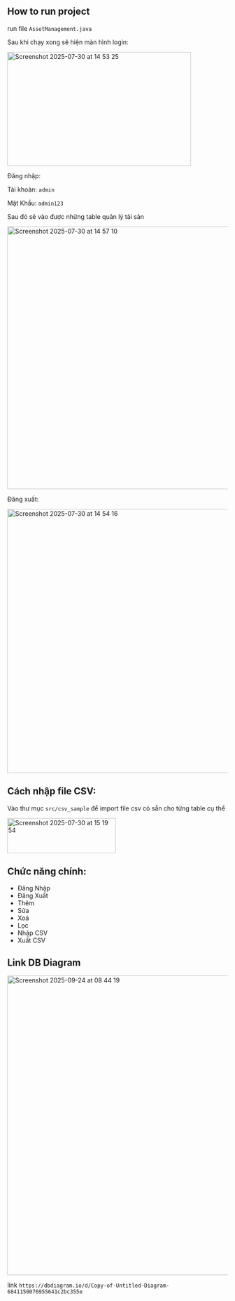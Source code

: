 ## How to run project

run file `AssetManagement.java`

Sau khi chạy xong sẽ hiện màn hình login:

<img width="420" height="260" alt="Screenshot 2025-07-30 at 14 53 25" src="https://github.com/user-attachments/assets/7002b542-01cd-44ed-a66c-c0beb36f929b" />

Đăng nhập:

Tài khoản: `admin`

Mật Khẩu: `admin123`

Sau đó sẽ vào được những table quản lý tài sản

<img width="901" height="599" alt="Screenshot 2025-07-30 at 14 57 10" src="https://github.com/user-attachments/assets/935c70f2-98d4-4e80-a1ee-0e520cad3d87" />

Đăng xuất:

<img width="901" height="602" alt="Screenshot 2025-07-30 at 14 54 16" src="https://github.com/user-attachments/assets/3d895ac8-fead-4b56-9e45-01fd6f160c31" />

## Cách nhập file CSV:

Vào thư mục `src/csv_sample` để import file csv có sẵn cho từng table cụ thể

<img width="248" height="80" alt="Screenshot 2025-07-30 at 15 19 54" src="https://github.com/user-attachments/assets/30f167da-6d3c-4e51-8616-deecf42a288f" />

## Chức năng chính:
+ Đăng Nhập
+ Đăng Xuất
+ Thêm
+ Sửa
+ Xoá
+ Lọc
+ Nhập CSV
+ Xuất CSV

## Link DB Diagram

<img width="1032" height="683" alt="Screenshot 2025-09-24 at 08 44 19" src="https://github.com/user-attachments/assets/f55d16e9-b21b-41e0-a3dd-81f0fe0c0d67" />

link `https://dbdiagram.io/d/Copy-of-Untitled-Diagram-6841150076955641c2bc355e`
